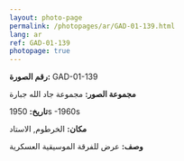 ```yaml
---
layout: photo-page
permalink: /photopages/ar/GAD-01-139.html
lang: ar
ref: GAD-01-139
photopage: true
---
```


**رقم الصورة:** GAD-01-139

**مجموعة الصور:** مجموعة جاد الله جبارة

**تاريخ:** 1950s -1960s

**مكان:** الخرطوم, الاستاد

**وصف:** عرض للفرقة الموسيقية العسكرية
